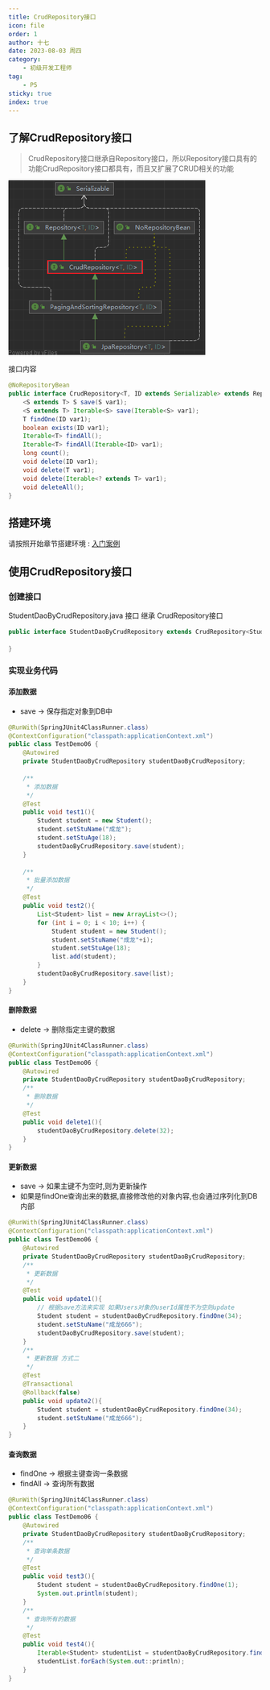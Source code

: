 ```yaml
---
title: CrudRepository接口
icon: file
order: 1
author: 十七
date: 2023-08-03 周四
category:
	- 初级开发工程师
tag:
	- P5
sticky: true
index: true
---
```


## 了解CrudRepository接口

> CrudRepository接口继承自Repository接口，所以Repository接口具有的功能CrudRepository接口都具有，而且又扩展了CRUD相关的功能

![](assets/image-20230803111732559.png)

接口内容

```Java
@NoRepositoryBean
public interface CrudRepository<T, ID extends Serializable> extends Repository<T, ID> {
    <S extends T> S save(S var1);
    <S extends T> Iterable<S> save(Iterable<S> var1);
    T findOne(ID var1);
    boolean exists(ID var1);
    Iterable<T> findAll();
    Iterable<T> findAll(Iterable<ID> var1);
    long count();
    void delete(ID var1);
    void delete(T var1);
    void delete(Iterable<? extends T> var1);
    void deleteAll();
}
```

## 搭建环境

请按照开始章节搭建环境 : [入门案例](../01_入门案例/入门案例.md)
## 使用CrudRepository接口

### 创建接口

StudentDaoByCrudRepository.java 接口 继承 CrudRepository接口
```Java
public interface StudentDaoByCrudRepository extends CrudRepository<Student, Integer> {

}
```
### 实现业务代码

#### 添加数据

- save -> 保存指定对象到DB中

```java
@RunWith(SpringJUnit4ClassRunner.class)
@ContextConfiguration("classpath:applicationContext.xml")
public class TestDemo06 {
    @Autowired
    private StudentDaoByCrudRepository studentDaoByCrudRepository;
    
    /**
     * 添加数据
     */
    @Test
    public void test1(){
        Student student = new Student();
        student.setStuName("成龙");
        student.setStuAge(18);
        studentDaoByCrudRepository.save(student);
    }
	
    /**
     * 批量添加数据
     */
    @Test
    public void test2(){
        List<Student> list = new ArrayList<>();
        for (int i = 0; i < 10; i++) {
            Student student = new Student();
            student.setStuName("成龙"+i);
            student.setStuAge(18);
            list.add(student);
        }
        studentDaoByCrudRepository.save(list);
    }
}
```

#### 删除数据

- delete -> 删除指定主键的数据

```java
@RunWith(SpringJUnit4ClassRunner.class)
@ContextConfiguration("classpath:applicationContext.xml")
public class TestDemo06 {
    @Autowired
    private StudentDaoByCrudRepository studentDaoByCrudRepository;
    /**
     * 删除数据
     */
    @Test
    public void delete1(){
        studentDaoByCrudRepository.delete(32);
    }
}
```

#### 更新数据

- save -> 如果主键不为空时,则为更新操作
- 如果是findOne查询出来的数据,直接修改他的对象内容,也会通过序列化到DB内部

```java
@RunWith(SpringJUnit4ClassRunner.class)
@ContextConfiguration("classpath:applicationContext.xml")
public class TestDemo06 {
    @Autowired
    private StudentDaoByCrudRepository studentDaoByCrudRepository;
    /**
     * 更新数据
     */
    @Test
    public void update1(){
        // 根据save方法来实现 如果Users对象的userId属性不为空则update
        Student student = studentDaoByCrudRepository.findOne(34);
        student.setStuName("成龙666");
        studentDaoByCrudRepository.save(student);
    }
    /**
     * 更新数据 方式二
     */
    @Test
    @Transactional
    @Rollback(false)
    public void update2(){
        Student student = studentDaoByCrudRepository.findOne(34);
        student.setStuName("成龙666");
    }
}
```

#### 查询数据

- findOne -> 根据主键查询一条数据
- findAll -> 查询所有数据

```java
@RunWith(SpringJUnit4ClassRunner.class)
@ContextConfiguration("classpath:applicationContext.xml")
public class TestDemo06 {
    @Autowired
    private StudentDaoByCrudRepository studentDaoByCrudRepository;
    /**
     * 查询单条数据
     */
    @Test
    public void test3(){
        Student student = studentDaoByCrudRepository.findOne(1);
        System.out.println(student);
    }
    /**
     * 查询所有的数据
     */
    @Test
    public void test4(){
        Iterable<Student> studentList = studentDaoByCrudRepository.findAll();
        studentList.forEach(System.out::println);
    }
}
```